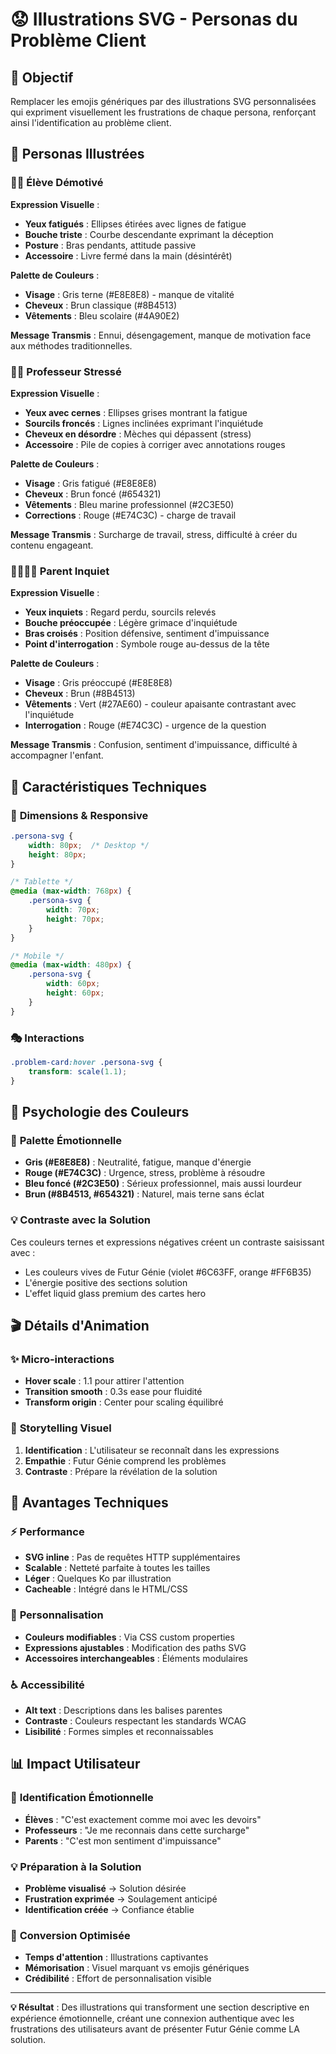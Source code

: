 # 😟 Illustrations SVG - Personas du Problème Client

## 🎯 Objectif

Remplacer les emojis génériques par des illustrations SVG personnalisées qui expriment visuellement les frustrations de chaque persona, renforçant ainsi l'identification au problème client.

## 🎨 Personas Illustrées

### 👨‍🎓 **Élève Démotivé**

**Expression Visuelle** :
- **Yeux fatigués** : Ellipses étirées avec lignes de fatigue
- **Bouche triste** : Courbe descendante exprimant la déception
- **Posture** : Bras pendants, attitude passive
- **Accessoire** : Livre fermé dans la main (désintérêt)

**Palette de Couleurs** :
- **Visage** : Gris terne (#E8E8E8) - manque de vitalité
- **Cheveux** : Brun classique (#8B4513)
- **Vêtements** : Bleu scolaire (#4A90E2)

**Message Transmis** : Ennui, désengagement, manque de motivation face aux méthodes traditionnelles.

### 👩‍🏫 **Professeur Stressé**

**Expression Visuelle** :
- **Yeux avec cernes** : Ellipses grises montrant la fatigue
- **Sourcils froncés** : Lignes inclinées exprimant l'inquiétude
- **Cheveux en désordre** : Mèches qui dépassent (stress)
- **Accessoire** : Pile de copies à corriger avec annotations rouges

**Palette de Couleurs** :
- **Visage** : Gris fatigué (#E8E8E8)
- **Cheveux** : Brun foncé (#654321)
- **Vêtements** : Bleu marine professionnel (#2C3E50)
- **Corrections** : Rouge (#E74C3C) - charge de travail

**Message Transmis** : Surcharge de travail, stress, difficulté à créer du contenu engageant.

### 👨‍👩‍👧‍👦 **Parent Inquiet**

**Expression Visuelle** :
- **Yeux inquiets** : Regard perdu, sourcils relevés
- **Bouche préoccupée** : Légère grimace d'inquiétude
- **Bras croisés** : Position défensive, sentiment d'impuissance
- **Point d'interrogation** : Symbole rouge au-dessus de la tête

**Palette de Couleurs** :
- **Visage** : Gris préoccupé (#E8E8E8)
- **Cheveux** : Brun (#8B4513)
- **Vêtements** : Vert (#27AE60) - couleur apaisante contrastant avec l'inquiétude
- **Interrogation** : Rouge (#E74C3C) - urgence de la question

**Message Transmis** : Confusion, sentiment d'impuissance, difficulté à accompagner l'enfant.

## 🎨 **Caractéristiques Techniques**

### 📐 **Dimensions & Responsive**
```css
.persona-svg {
    width: 80px;  /* Desktop */
    height: 80px;
}

/* Tablette */
@media (max-width: 768px) {
    .persona-svg {
        width: 70px;
        height: 70px;
    }
}

/* Mobile */
@media (max-width: 480px) {
    .persona-svg {
        width: 60px;
        height: 60px;
    }
}
```

### 🎭 **Interactions**
```css
.problem-card:hover .persona-svg {
    transform: scale(1.1);
}
```

## 🎯 **Psychologie des Couleurs**

### 🎨 **Palette Émotionnelle**
- **Gris (#E8E8E8)** : Neutralité, fatigue, manque d'énergie
- **Rouge (#E74C3C)** : Urgence, stress, problème à résoudre
- **Bleu foncé (#2C3E50)** : Sérieux professionnel, mais aussi lourdeur
- **Brun (#8B4513, #654321)** : Naturel, mais terne sans éclat

### 💡 **Contraste avec la Solution**
Ces couleurs ternes et expressions négatives créent un contraste saisissant avec :
- Les couleurs vives de Futur Génie (violet #6C63FF, orange #FF6B35)
- L'énergie positive des sections solution
- L'effet liquid glass premium des cartes hero

## 🎬 **Détails d'Animation**

### ✨ **Micro-interactions**
- **Hover scale** : 1.1 pour attirer l'attention
- **Transition smooth** : 0.3s ease pour fluidité
- **Transform origin** : Center pour scaling équilibré

### 🎯 **Storytelling Visuel**
1. **Identification** : L'utilisateur se reconnaît dans les expressions
2. **Empathie** : Futur Génie comprend les problèmes
3. **Contraste** : Prépare la révélation de la solution

## 🔧 **Avantages Techniques**

### ⚡ **Performance**
- **SVG inline** : Pas de requêtes HTTP supplémentaires
- **Scalable** : Netteté parfaite à toutes les tailles
- **Léger** : Quelques Ko par illustration
- **Cacheable** : Intégré dans le HTML/CSS

### 🎨 **Personnalisation**
- **Couleurs modifiables** : Via CSS custom properties
- **Expressions ajustables** : Modification des paths SVG
- **Accessoires interchangeables** : Éléments modulaires

### ♿ **Accessibilité**
- **Alt text** : Descriptions dans les balises parentes
- **Contraste** : Couleurs respectant les standards WCAG
- **Lisibilité** : Formes simples et reconnaissables

## 📊 **Impact Utilisateur**

### 🎯 **Identification Émotionnelle**
- **Élèves** : "C'est exactement comme moi avec les devoirs"
- **Professeurs** : "Je me reconnais dans cette surcharge"
- **Parents** : "C'est mon sentiment d'impuissance"

### 💡 **Préparation à la Solution**
- **Problème visualisé** → Solution désirée
- **Frustration exprimée** → Soulagement anticipé
- **Identification créée** → Confiance établie

### 🚀 **Conversion Optimisée**
- **Temps d'attention** : Illustrations captivantes
- **Mémorisation** : Visuel marquant vs emojis génériques
- **Crédibilité** : Effort de personnalisation visible

---

**💡 Résultat** : Des illustrations qui transforment une section descriptive en expérience émotionnelle, créant une connexion authentique avec les frustrations des utilisateurs avant de présenter Futur Génie comme LA solution.
